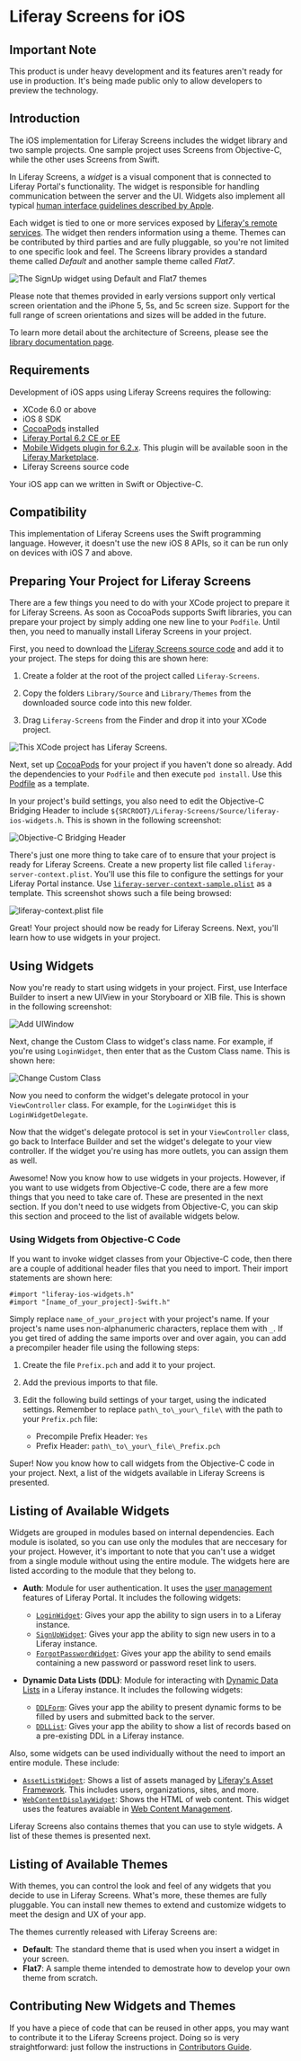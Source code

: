 # Liferay Screens for iOS

## Important Note

This product is under heavy development and its features aren't ready for use in 
production. It's being made public only to allow developers to preview the 
technology.

## Introduction

The iOS implementation for Liferay Screens includes the widget library and two 
sample projects. One sample project uses Screens from Objective-C, while the 
other uses Screens from Swift.

In Liferay Screens, a *widget* is a visual component that is connected to 
Liferay Portal's functionality. The widget is responsible for handling 
communication between the server and the UI. Widgets also implement all typical 
[human interface guidelines described by Apple](https://developer.apple.com/library/ios/documentation/userexperience/conceptual/mobilehig/).

Each widget is tied to one or more services exposed by 
[Liferay's remote services](https://www.liferay.com/documentation/liferay-portal/6.2/development/-/ai/accessing-services-remotely-liferay-portal-6-2-dev-guide-05-en). 
The widget then renders information using a theme. Themes can be contributed by 
third parties and are fully pluggable, so you're not limited to one specific 
look and feel. The Screens library provides a standard theme called *Default* 
and another sample theme called *Flat7*.

![The SignUp widget using Default and Flat7 themes](Documentation/Images/signup.png)

Please note that themes provided in early versions support only vertical screen 
orientation and the iPhone 5, 5s, and 5c screen size. Support for the full range 
of screen orientations and sizes will be added in the future.

To learn more detail about the architecture of Screens, please see the 
[library documentation page](https://github.com/liferay/liferay-screens/tree/master/ios/Library/README.md).

## Requirements

Development of iOS apps using Liferay Screens requires the following: 

  - XCode 6.0 or above
  - iOS 8 SDK
  - [CocoaPods](http://cocoapods.org) installed
  - [Liferay Portal 6.2 CE or EE](http://www.liferay.com/downloads/liferay-portal/available-releases)
  - [Mobile Widgets plugin for 6.2.x](https://github.com/liferay/liferay-plugins/tree/6.2.x/webs/mobile-widgets-web). 
    This plugin will be available soon in the [Liferay Marketplace](https://www.liferay.com/marketplace).
  - Liferay Screens source code

Your iOS app can we written in Swift or Objective-C.

## Compatibility

This implementation of Liferay Screens uses the Swift programming language. 
However, it doesn't use the new iOS 8 APIs, so it can be run only on devices 
with iOS 7 and above.

## Preparing Your Project for Liferay Screens

There are a few things you need to do with your XCode project to prepare it for 
Liferay Screens. As soon as CocoaPods supports Swift libraries, you can prepare 
your project by simply adding one new line to your `Podfile`. Until then, you 
need to manually install Liferay Screens in your project.

First, you need to download the [Liferay Screens source code](https://github.com/liferay/liferay-screens/archive/master.zip) 
and add it to your project. The steps for doing this are shown here:

1. Create a folder at the root of the project called `Liferay-Screens`.

2. Copy the folders `Library/Source` and `Library/Themes` from the downloaded 
   source code into this new folder.
   
3. Drag `Liferay-Screens` from the Finder and drop it into your XCode project.

![This XCode project has Liferay Screens.](Documentation/Images/project-setup.png)

Next, set up [CocoaPods](http://cocoapods.org) for your project if you haven't 
done so already. Add the dependencies to your `Podfile` and then execute 
`pod install`. Use this [Podfile](https://github.com/liferay/liferay-screens/tree/master/ios/Library/Podfile) 
as a template.    

In your project's build settings, you also need to edit the Objective-C Bridging 
Header to include `${SRCROOT}/Liferay-Screens/Source/liferay-ios-widgets.h`. 
This is shown in the following screenshot:

![Objective-C Bridging Header](Documentation/Images/project-header.png)

There's just one more thing to take care of to ensure that your project is ready 
for Liferay Screens. Create a new property list file called 
`liferay-server-context.plist`. You'll use this file to configure the settings 
for your Liferay Portal instance. Use [`liferay-server-context-sample.plist`](https://github.com/liferay/liferay-screens/tree/master/ios/Library/Source/liferay-server-context-sample.plist) 
as a template. This screenshot shows such a file being browsed:

![liferay-context.plist file](Documentation/Images/liferay-context.png)

Great! Your project should now be ready for Liferay Screens. Next, you'll 
learn how to use widgets in your project.

## Using Widgets

Now you're ready to start using widgets in your project. First, use Interface 
Builder to insert a new UIView in your Storyboard or XIB file. This is shown in 
the following screenshot:

![Add UIWindow](Documentation/Images/add-uiwindow.png "Add UIWindow")

Next, change the Custom Class to widget's class name. For example, if you're 
using `LoginWidget`, then enter that as the Custom Class name. This is shown 
here:

![Change Custom Class](Documentation/Images/custom-class.png "Change Custom Class")

Now you need to conform the widget's delegate protocol in your `ViewController` 
class. For example, for the `LoginWidget` this is `LoginWidgetDelegate`.
<!-- 
Is "conform" supposed to be "confirm" here? Also, do you want to use a 
screenshot or some other code sample following the text? - Nick
-->

Now that the widget's delegate protocol is set in your `ViewController` class, 
go back to Interface Builder and set the widget's delegate to your view 
controller. If the widget you're using has more outlets, you can assign them as 
well.
<!-- 
Screenshot or code sample?
- Nick
-->

Awesome! Now you know how to use widgets in your projects. However, if you want 
to use widgets from Objective-C code, there are a few more things that you need 
to take care of. These are presented in the next section. If you don't need to 
use widgets from Objective-C, you can skip this section and proceed to the list 
of available widgets below.

### Using Widgets from Objective-C Code

If you want to invoke widget classes from your Objective-C code, then there are 
a couple of additional header files that you need to import. Their import 
statements are shown here:

    #import "liferay-ios-widgets.h"
    #import "[name_of_your_project]-Swift.h"
    
Simply replace `name_of_your_project` with your project's name. If your 
project's name uses non-alphanumeric characters, replace them with `_`. If you 
get tired of adding the same imports over and over again, you can add a 
precompiler header file using the following steps:

1. Create the file `Prefix.pch` and add it to your project.

2. Add the previous imports to that file.

3. Edit the following build settings of your target, using the indicated 
   settings. Remember to replace `path\_to\_your\_file\` with the path to your 
   `Prefix.pch` file:

    - Precompile Prefix Header: `Yes`
    - Prefix Header: `path\_to\_your\_file\_Prefix.pch`

Super! Now you know how to call widgets from the Objective-C code in your 
project. Next, a list of the widgets available in Liferay Screens is presented.
    
## Listing of Available Widgets

Widgets are grouped in modules based on internal dependencies. Each module is 
isolated, so you can use only the modules that are neccesary for your project. 
However, it's important to note that you can't use a widget from a single module 
without using the entire module. The widgets here are listed according to the 
module that they belong to.

- **Auth**: Module for user authentication. It uses the [user management](https://www.liferay.com/documentation/liferay-portal/6.2/user-guide/-/ai/management-liferay-portal-6-2-user-guide-16-en) 
  features of Liferay Portal. It includes the following widgets:

	- [`LoginWidget`](Documentation/LoginWidget.md): Gives your app the ability 
	  to sign users in to a Liferay instance.
	- [`SignUpWidget`](Documentation/SignUpWidget.md): Gives your app the 
	  ability to sign new users in to a Liferay instance.
	- [`ForgotPasswordWidget`](Documentation/ForgotPasswordWidget.md): Gives 
	  your app the ability to send emails containing a new password or password 
	  reset link to users.

- **Dynamic Data Lists (DDL)**: Module for interacting with [Dynamic Data Lists](https://www.liferay.com/documentation/liferay-portal/6.2/user-guide/-/ai/using-web-forms-and-dynamic-data-lists-liferay-portal-6-2-user-guide-10-en) 
  in a Liferay instance. It includes the following widgets:

	- [`DDLForm`](): Gives your app the ability to present dynamic forms to be 
	  filled by users and submitted back to the server.
	- [`DDLList`](): Gives your app the ability to show a list of records based 
	  on a pre-existing DDL in a Liferay instance.

Also, some widgets can be used individually without the need to import an entire 
module. These include:

- [`AssetListWidget`](): Shows a list of assets managed by 
  [Liferay's Asset Framework](https://www.liferay.com/documentation/liferay-portal/6.2/development/-/ai/asset-framework-liferay-portal-6-2-dev-guide-06-en). 
  This includes users, organizations, sites, and more.
- [`WebContentDisplayWidget`](): Shows the HTML of web content. This widget uses 
  the features avaiable in [Web Content Management](https://www.liferay.com/documentation/liferay-portal/6.2/user-guide/-/ai/web-content-management-liferay-portal-6-2-user-guide-02-en).

<!--
Don't forget to incldue links to the widgets once that content is ready.
- Nick
-->
Liferay Screens also contains themes that you can use to style widgets. A list 
of these themes is presented next.
	  
## Listing of Available Themes

With themes, you can control the look and feel of any widgets that you decide to 
use in Liferay Screens. What's more, these themes are fully pluggable. You can 
install new themes to extend and customize widgets to meet the design and UX of 
your app.

The themes currently released with Liferay Screens are:

  - **Default**: The standard theme that is used when you insert a widget in 
    your screen.
  - **Flat7**: A sample theme intended to demostrate how to develop your own 
    theme from scratch.

## Contributing New Widgets and Themes

If you have a piece of code that can be reused in other apps, you may want to 
contribute it to the Liferay Screens project. Doing so is very straightforward: 
just follow the instructions in [Contributors Guide](https://github.com/liferay/liferay-screens/tree/master/CONTRIBUTING.md).
<!-- 
Some kind of conclusion or related links/next steps is needed.
- Nick
-->
